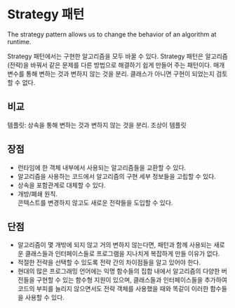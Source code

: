 # Strategy 패턴
The strategy pattern allows us to change the behavior of an algorithm at runtime.

Strategy 패턴에서는 구현한 알고리즘을 모두 바꿀 수 있다. 
Strategy 패턴은 알고리즘(전략)을 바꿔서 같은 문제를 다른 방법으로 해결하기 쉽게 만들어 주는 패턴이다.
매개변수를 통해 변하는 것과 변하지 않는 것을 분리. 클래스가 아니면 구현이 되었는지 검토할 수 없다.

## 비교
템플릿: 상속을 통해 변하는 것과 변하지 않는 것을 분리. 조상이 템플릿

## 장점
- 런타임에 한 객체 내부에서 사용되는 알고리즘들을 교환할 수 있다.
- 알고리즘을 사용하는 코드에서 알고리즘의 구현 세부 정보들을 고립할 수 있다.
- 상속을 포함관계로 대체할 수 있다.
- 개방/폐쇄 원칙. <br>콘텍스트를 변경하지 않고도 새로운 전략들을 도입할 수 있다.

## 단점
- 알고리즘이 몇 개밖에 되지 않고 거의 변하지 않는다면, 패턴과 함께 사용되는 새로운 클래스들과 인터페이스들로 프로그램을 지나치게 복잡하게 만들 이유가 없다.
- 적절한 전략을 선택할 수 있도록 전략 간의 차이점들을 알고 있어야 한다.
- 현대의 많은 프로그래밍 언어에는 익명 함수들의 집합 내에서 알고리즘의 다양한 버전들을 구현할 수 있는 함수형 지원이 있으며, 클래스들과 인터페이스들을 추가하여 코드의 부피를 늘리지 않으면서도 전략 객체를 사용했을 때와 똑같이 이러한 함수들을 사용할 수 있다.